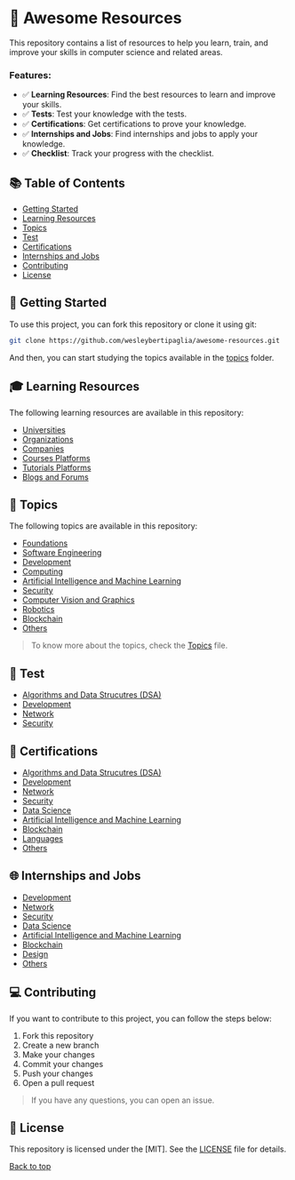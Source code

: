 # 📑 Awesome Resources
This repository contains a list of resources to help you learn, train, and improve your skills in computer science and related areas.

### Features:

- ✅ **Learning Resources**: Find the best resources to learn and improve your skills.
- ✅ **Tests**: Test your knowledge with the tests.
- ✅ **Certifications**: Get certifications to prove your knowledge.
- ✅ **Internships and Jobs**: Find internships and jobs to apply your knowledge.
- ✅ **Checklist**: Track your progress with the checklist.

## 📚 Table of Contents
- [Getting Started](#-getting-started)
- [Learning Resources](#-learn)
- [Topics](#-topics)
- [Test](#-test)
- [Certifications](#-certifications)
- [Internships and Jobs](#-internships-and-jobs)
- [Contributing](#-contributing)
- [License](#-license)

## 🤖 Getting Started

To use this project, you can fork this repository or clone it using git:

```bash
git clone https://github.com/wesleybertipaglia/awesome-resources.git
```

And then, you can start studying the topics available in the [topics](/topics) folder.

## 🎓 Learning Resources

The following learning resources are available in this repository:

- [Universities](/learn/hubs/universities.md)
- [Organizations](/learn/hubs/organizations.md)
- [Companies](/learn/hubs/companies.md)
- [Courses Platforms](/learn/hubs/courses-platforms.md)
- [Tutorials Platforms](/learn/hubs/tutorials-platforms.md)
- [Blogs and Forums](/learn/hubs/blogs-and-forums.md)

## 📖 Topics

The following topics are available in this repository:

- [Foundations](/learn/topics/foundations)
- [Software Engineering](/learn/topics/software-engineering)
- [Development](/learn/topics/development)
- [Computing](/learn/topics/computing)
- [Artificial Intelligence and Machine Learning](/learn/topics/ai-ml)
- [Security](/learn/topics/security)
- [Computer Vision and Graphics](/learn/topics/cv-graphics)
- [Robotics](/learn/topics/robotics)
- [Blockchain](/learn/topics/blockchain)
- [Others](/learn/topics/others)

> To know more about the topics, check the [Topics](/learn/topics/README.md) file.

## 🧪 Test

- [Algorithms and Data Strucutres (DSA)](/tests/dsa.md)
- [Development](/tests/development.md)
- [Network](/tests/network.md)
- [Security](/tests/security.md)

## 🔰 Certifications

- [Algorithms and Data Strucutres (DSA)](/certifications/dsa.md)
- [Development](/certifications/development.md)
- [Network](/certifications/network.md)
- [Security](/certifications/security.md)
- [Data Science](/certifications/data-science.md)
- [Artificial Intelligence and Machine Learning](/certifications/ai-ml.md)
- [Blockchain](/certifications/blockchain.md)
- [Languages](/certifications/languages.md)
- [Others](/certifications/others.md)

## 🌐 Internships and Jobs

- [Development](/jobs/development.md)
- [Network](/jobs/network.md)
- [Security](/jobs/security.md)
- [Data Science](/jobs/data-science.md)
- [Artificial Intelligence and Machine Learning](/jobs/ai-ml.md)
- [Blockchain](/jobs/blockchain.md)
- [Design](/jobs/design.md)
- [Others](/jobs/others.md)

## 💻 Contributing

If you want to contribute to this project, you can follow the steps below:

1. Fork this repository
2. Create a new branch
3. Make your changes
4. Commit your changes
5. Push your changes
6. Open a pull request

> If you have any questions, you can open an issue.

## 📜 License

This repository is licensed under the [MIT]. See the [LICENSE](LICENSE) file for details.

[Back to top](#awesome-resources)